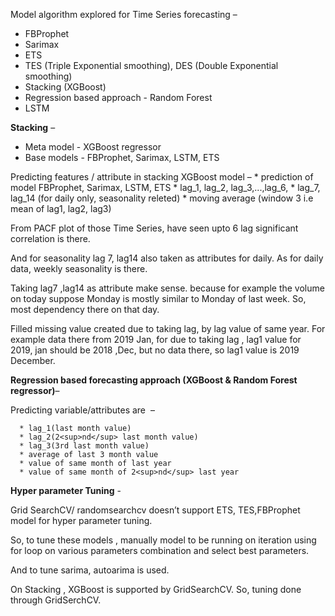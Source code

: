 
 Model algorithm explored for Time Series forecasting – 

   * FBProphet
   * Sarimax  
   * ETS 
   * TES (Triple Exponential smoothing), DES (Double Exponential smoothing)
   * Stacking (XGBoost)
   * Regression based approach - Random Forest
   * LSTM

**Stacking** – 

 * Meta model - XGBoost regressor  
 * Base models - FBProphet, Sarimax, LSTM, ETS

 Predicting features / attribute in stacking XGBoost model – 
     * prediction of model FBProphet, Sarimax, LSTM, ETS
     * lag_1, lag_2, lag_3,...,lag_6,
     * lag_7, lag_14 (for daily only, seasonality releted)
     * moving average (window 3 i.e mean of lag1, lag2, lag3)

From PACF plot of those Time Series, have seen upto 6 lag significant correlation is there. 

And for seasonality lag 7, lag14 also taken as attributes for daily. As for daily data, weekly seasonality is there.

Taking lag7 ,lag14 as attribute make sense. because for example the volume on today suppose Monday is mostly similar to Monday of last week. So, most dependency there on that day. 

Filled missing value created due to taking lag, by lag value of same year. For example data there from 2019 Jan, for due to taking lag , lag1 value for 2019, jan should be 2018 ,Dec, but no data there, so lag1 value is 2019 December. 



**Regression based forecasting approach (XGBoost & Random Forest regressor)**– 

   Predicting variable/attributes are  –  
   
      * lag_1(last month value)
      * lag_2(2<sup>nd</sup> last month value)
      * lag_3(3rd last month value)
      * average of last 3 month value
      * value of same month of last year 
      * value of same month of 2<sup>nd</sup> last year 

**Hyper parameter Tuning** - 

   Grid SearchCV/ randomsearchcv doesn’t support ETS, TES,FBProphet model for hyper parameter tuning. 
   
   So, to tune these models , manually model to be running on iteration using for loop on various parameters combination and 
   select best parameters. 
   
   And to tune sarima, autoarima is used.

   On Stacking , XGBoost is supported by GridSearchCV. So, tuning done through GridSerchCV. 

